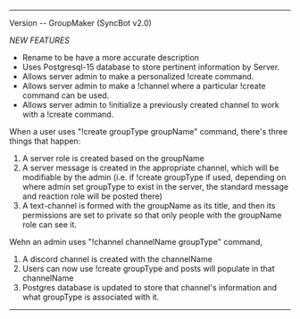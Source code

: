 <hr>
Version -- GroupMaker (SyncBot v2.0)

*NEW FEATURES* 
- Rename to be have a more accurate description
- Uses Postgresql-15 database to store pertinent information by Server.
- Allows server admin to make a personalized !create command.
- Allows server admin to make a !channel where a particular !create command can be used. 
- Allows server admin to !initialize a previously created channel to work with a !create command. 

When a user uses "!create groupType groupName" command, there's three things that happen:

1. A server role is created based on the groupName 
2. A server message is created in the appropriate channel, which will be modifiable by the admin (i.e. if !create groupType if used, depending on where admin set groupType to exist in the server, the standard message and reaction role will be posted there)
3. A text-channel is formed with the groupName as its title, and then its permissions are set to private so that only people with the groupName role can see it. 

Wehn an admin uses "!channel channelName groupType" command, 

1. A discord channel is created with the channelName
2. Users can now use !create groupType and posts will populate in that channelName 
3. Postgres database is updated to store that channel's information and what groupType is associated with it.
<hr>
